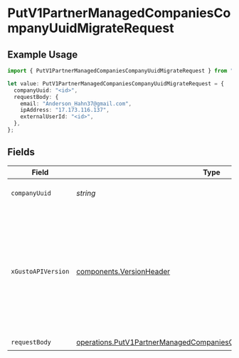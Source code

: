 # PutV1PartnerManagedCompaniesCompanyUuidMigrateRequest

## Example Usage

```typescript
import { PutV1PartnerManagedCompaniesCompanyUuidMigrateRequest } from "@gusto/embedded-api/models/operations";

let value: PutV1PartnerManagedCompaniesCompanyUuidMigrateRequest = {
  companyUuid: "<id>",
  requestBody: {
    email: "Anderson_Hahn37@gmail.com",
    ipAddress: "17.173.116.137",
    externalUserId: "<id>",
  },
};
```

## Fields

| Field                                                                                                                                                                                                                        | Type                                                                                                                                                                                                                         | Required                                                                                                                                                                                                                     | Description                                                                                                                                                                                                                  |
| ---------------------------------------------------------------------------------------------------------------------------------------------------------------------------------------------------------------------------- | ---------------------------------------------------------------------------------------------------------------------------------------------------------------------------------------------------------------------------- | ---------------------------------------------------------------------------------------------------------------------------------------------------------------------------------------------------------------------------- | ---------------------------------------------------------------------------------------------------------------------------------------------------------------------------------------------------------------------------- |
| `companyUuid`                                                                                                                                                                                                                | *string*                                                                                                                                                                                                                     | :heavy_check_mark:                                                                                                                                                                                                           | The UUID of the company                                                                                                                                                                                                      |
| `xGustoAPIVersion`                                                                                                                                                                                                           | [components.VersionHeader](../../models/components/versionheader.md)                                                                                                                                                         | :heavy_minus_sign:                                                                                                                                                                                                           | Determines the date-based API version associated with your API call. If none is provided, your application's [minimum API version](https://docs.gusto.com/embedded-payroll/docs/api-versioning#minimum-api-version) is used. |
| `requestBody`                                                                                                                                                                                                                | [operations.PutV1PartnerManagedCompaniesCompanyUuidMigrateRequestBody](../../models/operations/putv1partnermanagedcompaniescompanyuuidmigraterequestbody.md)                                                                 | :heavy_check_mark:                                                                                                                                                                                                           | N/A                                                                                                                                                                                                                          |